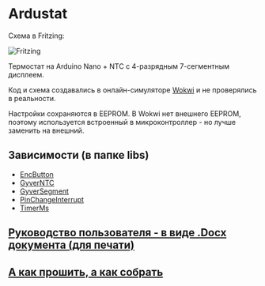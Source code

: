 # Ardustat

Схема в Fritzing:

![Fritzing](./fritzing.png)

Термостат на Arduino Nano + NTC с 4-разрядным 7-сегментным дисплеем.

Код и схема создавались в онлайн-симуляторе [Wokwi](https://wokwi.com/) и не проверялись в реальности.

Настройки сохраняются в EEPROM. В Wokwi нет внешнего EEPROM, поэтому используется встроенный в микроконтроллер - но лучше заменить на внешний.

## Зависимости (в папке libs)

- [EncButton](https://github.com/GyverLibs/EncButton)
- [GyverNTC](https://github.com/GyverLibs/GyverNTC)
- [GyverSegment](https://github.com/GyverLibs/GyverSegment)
- [PinChangeInterrupt](https://github.com/NicoHood/PinChangeInterrupt)
- [TimerMs](https://github.com/GyverLibs/TimerMs)

## [Руководство пользователя - в виде .Docx документа (для печати)](./USER_MANUAL.docx)

## [А как прошить, а как собрать](https://alexgyver.ru/arduino-first/)
